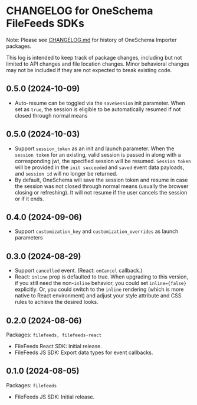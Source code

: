 # CHANGELOG for OneSchema FileFeeds SDKs

Note: Please see [CHANGELOG.md](./CHANGELOG.md) for history
of OneSchema Importer packages.

This log is intended to keep track of package changes, including
but not limited to API changes and file location changes. Minor behavioral
changes may not be included if they are not expected to break existing code.

## 0.5.0 (2024-10-09)

- Auto-resume can be toggled via the `saveSession` init parameter. When set as `true`, the session is eligible to be automatically resumed if not closed through normal means

## 0.5.0 (2024-10-03)

- Support `session_token` as an init and launch parameter. When the `session token` 
  for an existing, valid  session is passed in along with a corresponding jwt, the 
  specified session will be resumed. `Session token` will be provided in the 
  `init succeeded` and `saved` event data payloads, and `session id`
  will no longer be returned.
- By default, OneSchema will save the session token and resume in case the session 
  was not closed through normal means (usually the browser closing or refreshing). 
  It will not resume if the user cancels the session or if it ends.

## 0.4.0 (2024-09-06)

- Support `customization_key` and `customization_overrides` as launch parameters

## 0.3.0 (2024-08-29)

- Support `cancelled` event. (React: `onCancel` callback.)
- React: `inline` prop is defaulted to true.
  When upgrading to this version, if you still need the non-`inline` behavior,
  you could set `inline={false}` explicitly. Or, you could switch to the
  `inline` rendering (which is more native to React environment) and adjust your
  style attribute and CSS rules to achieve the desired looks.

## 0.2.0 (2024-08-06)

Packages: `filefeeds, filefeeds-react`

- FileFeeds React SDK: Initial release.
- FileFeeds JS SDK: Export data types for event callbacks.

## 0.1.0 (2024-08-05)

Packages: `filefeeds`

- FileFeeds JS SDK: Initial release.
